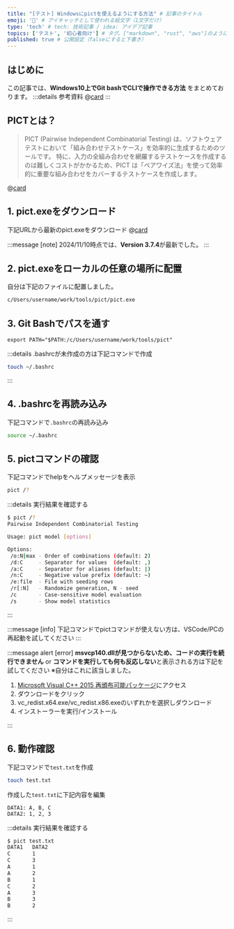 ```yaml
---
title: "[テスト] Windowsにpictを使えるようにする方法" # 記事のタイトル
emoji: '🧪' # アイキャッチとして使われる絵文字（1文字だけ）
type: 'tech' # tech: 技術記事 / idea: アイデア記事
topics: ['テスト', '初心者向け'] # タグ。["markdown", "rust", "aws"]のように指定する
published: true # 公開設定（falseにすると下書き）
---
```


## はじめに
この記事では、**Windows10上でGit bashでCLIで操作できる方法** をまとめております。
:::details 参考資料
@[card](https://gihyo.jp/magazine/SD/archive/2024/202402)
:::

## PICTとは？
> PICT (Pairwise Independent Combinatorial Testing) は、ソフトウェアテストにおいて「組み合わせテストケース」を効率的に生成するためのツールです。
> 特に、入力の全組み合わせを網羅するテストケースを作成するのは難しくコストがかかるため、PICT は「ペアワイズ法」を使って効率的に重要な組み合わせをカバーするテストケースを作成します。

@[card](https://github.com/microsoft/pict)



## 1. pict.exeをダウンロード
下記URLから最新のpict.exeをダウンロード
@[card](https://github.com/microsoft/pict/releases)

:::message
[note] 2024/11/10時点では、**Version 3.7.4**が最新でした。
:::
## 2. pict.exeをローカルの任意の場所に配置
自分は下記のファイルに配置しました。

```bash
c/Users/username/work/tools/pict/pict.exe
```

## 3. Git Bashでパスを通す
```bash:.bashrc
export PATH="$PATH:/c/Users/username/work/tools/pict"
```
:::details .bashrcが未作成の方は下記コマンドで作成
```bash
touch ~/.bashrc
```
:::

## 4. .bashrcを再読み込み
下記コマンドで`.bashrc`の再読み込み

```bash
source ~/.bashrc
```

## 5. pictコマンドの確認
下記コマンドでhelpをヘルプメッセージを表示
```bash
pict /?
```
:::details 実行結果を確認する
```bash
$ pict /?
Pairwise Independent Combinatorial Testing

Usage: pict model [options]

Options:
 /o:N|max - Order of combinations (default: 2)
 /d:C     - Separator for values  (default: ,)
 /a:C     - Separator for aliases (default: |)
 /n:C     - Negative value prefix (default: ~)
 /e:file  - File with seeding rows
 /r[:N]   - Randomize generation, N - seed
 /c       - Case-sensitive model evaluation
 /s       - Show model statistics

```
:::

:::message
[info] 下記コマンドでpictコマンドが使えない方は、VSCode/PCの再起動を試してください
:::

:::message alert
[error] **msvcp140.dllが見つからないため、コードの実行を続行できません** or **コマンドを実行しても何も反応しない**と表示される方は下記を試してください
※自分はこれに該当しました。

  1. [Microsoft Visual C++ 2015 再頒布可能パッケージ](https://www.microsoft.com/ja-jp/download/details.aspx?id=53840)にアクセス
  2. ダウンロードをクリック
  3. vc_redist.x64.exe/vc_redist.x86.exeのいずれかを選択しダウンロード
  4. インストーラーを実行/インストール

:::

## 6. 動作確認
下記コマンドで`test.txt`を作成
```bash
touch test.txt
```
作成した`test.txt`に下記内容を編集
```text: test.txt
DATA1: A, B, C
DATA2: 1, 2, 3
```


:::details 実行結果を確認する
```bash
$ pict test.txt 
DATA1   DATA2
C       1
C       3
A       1
A       2
B       1
C       2
A       3
B       3
B       2
```
:::
